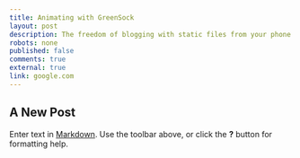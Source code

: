 ```yaml
---
title: Animating with GreenSock
layout: post
description: The freedom of blogging with static files from your phone via Github.
robots: none
published: false
comments: true
external: true
link: google.com
---
```


## A New Post

Enter text in [Markdown](http://daringfireball.net/projects/markdown/). Use the toolbar above, or click the **?** button for formatting help.

